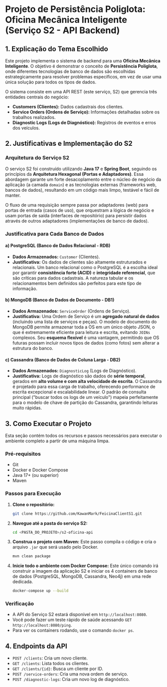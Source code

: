 # Projeto de Persistência Poliglota: Oficina Mecânica Inteligente (Serviço S2 - API Backend)

## 1. Explicação do Tema Escolhido

Este projeto implementa o sistema de backend para uma **Oficina Mecânica Inteligente**. O objetivo é demonstrar o conceito de **Persistência Poliglota**, onde diferentes tecnologias de banco de dados são escolhidas estrategicamente para resolver problemas específicos, em vez de usar uma única solução para todos os tipos de dados.

O sistema consiste em uma API REST (este serviço, S2) que gerencia três entidades centrais do negócio:
- **Customers (Clientes):** Dados cadastrais dos clientes.
- **Service Orders (Ordens de Serviço):** Informações detalhadas sobre os trabalhos realizados.
- **Diagnostic Logs (Logs de Diagnóstico):** Registros de eventos e erros dos veículos.

## 2. Justificativas e Implementação do S2

### Arquitetura do Serviço S2
O serviço S2 foi construído utilizando **Java 17** e **Spring Boot**, seguindo os princípios da **Arquitetura Hexagonal (Portas e Adaptadores)**. Essa abordagem garante um forte desacoplamento entre o núcleo de negócio da aplicação (a camada `domain`) e as tecnologias externas (frameworks web, bancos de dados), resultando em um código mais limpo, testável e fácil de manter.

O fluxo de uma requisição sempre passa por adaptadores (web) para portas de entrada (casos de uso), que orquestram a lógica de negócio e usam portas de saída (interfaces de repositório) para persistir dados através de outros adaptadores (implementações de banco de dados).

### Justificativa para Cada Banco de Dados

#### a) PostgreSQL (Banco de Dados Relacional - RDB)
* **Dados Armazenados:** `Customer` (Clientes).
* **Justificativa:** Os dados de clientes são altamente estruturados e relacionais. Um banco relacional como o PostgreSQL é a escolha ideal por garantir **consistência forte (ACID)** e **integridade referencial**, que são críticas para dados cadastrais. A natureza tabular e os relacionamentos bem definidos são perfeitos para este tipo de informação.

#### b) MongoDB (Banco de Dados de Documento - DB1)
* **Dados Armazenados:** `ServiceOrder` (Ordens de Serviço).
* **Justificativa:** Uma Ordem de Serviço é um **agregado natural de dados** (incluindo uma lista de serviços e peças). O modelo de documento do MongoDB permite armazenar toda a OS em um único objeto JSON, o que é extremamente eficiente para leitura e escrita, evitando `JOINs` complexos. Seu **esquema flexível** é uma vantagem, permitindo que OS futuras possam incluir novos tipos de dados (como fotos) sem alterar a estrutura do banco.

#### c) Cassandra (Banco de Dados de Coluna Larga - DB2)
* **Dados Armazenados:** `DiagnosticLog` (Logs de Diagnóstico).
* **Justificativa:** Logs de diagnóstico são dados de **série temporal**, gerados em **alto volume e com alta velocidade de escrita**. O Cassandra é projetado para essa carga de trabalho, oferecendo performance de escrita excepcional e escalabilidade linear. O padrão de consulta principal ("buscar todos os logs de um veículo") mapeia perfeitamente para o modelo de chave de partição do Cassandra, garantindo leituras muito rápidas.

## 3. Como Executar o Projeto

Esta seção contém todos os recursos e passos necessários para executar o ambiente completo a partir de uma máquina limpa.

### Pré-requisitos
* Git
* Docker e Docker Compose
* Java 17+ (ou superior)
* Maven

### Passos para Execução
1.  **Clone o repositório:**
    ```bash
    git clone https://github.com/KawanMark/FeicinaClientS1.git
    ```

2.  **Navegue até a pasta do serviço S2:**
    ```bash
    cd <PASTA_DO_PROJETO>/s2-oficina-api
    ```

3.  **Construa o projeto com Maven:**
    Este passo compila o código e cria o arquivo `.jar` que será usado pelo Docker.
    ```bash
    mvn clean package
    ```

4.  **Inicie todo o ambiente com Docker Compose:**
    Este único comando irá construir a imagem da aplicação S2 e iniciar os 4 containers de banco de dados (PostgreSQL, MongoDB, Cassandra, Neo4j) em uma rede dedicada.
    ```bash
    docker-compose up --build
    ```

### Verificação
* A API do Serviço S2 estará disponível em `http://localhost:8080`.
* Você pode fazer um teste rápido de saúde acessando `GET http://localhost:8080/ping`.
* Para ver os containers rodando, use o comando `docker ps`.

## 4. Endpoints da API

* `POST /clients`: Cria um novo cliente.
* `GET /clients`: Lista todos os clientes.
* `GET /clients/{id}`: Busca um cliente por ID.
* `POST /service-orders`: Cria uma nova ordem de serviço.
* `POST /diagnostic-logs`: Cria um novo log de diagnóstico.

